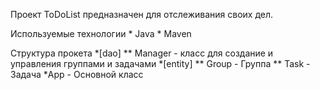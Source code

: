Проект ToDoList предназначен для отслеживания своих дел.

Используемые технологии 
	* Java
	* Maven

Структура прокета
	*[dao]
		** Manager - класс для создание и управления группами и задачами
	*[entity]
		** Group - Группа
		** Task - Задача
	*App - Основной класс 